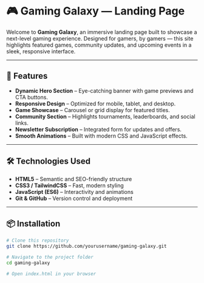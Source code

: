# 🎮 Gaming Galaxy — Landing Page

Welcome to **Gaming Galaxy**, an immersive landing page built to showcase a next-level gaming experience. Designed for gamers, by gamers — this site highlights featured games, community updates, and upcoming events in a sleek, responsive interface.

---

## 🚀 Features
- **Dynamic Hero Section** – Eye-catching banner with game previews and CTA buttons.  
- **Responsive Design** – Optimized for mobile, tablet, and desktop.  
- **Game Showcase** – Carousel or grid display for featured titles.  
- **Community Section** – Highlights tournaments, leaderboards, and social links.  
- **Newsletter Subscription** – Integrated form for updates and offers.  
- **Smooth Animations** – Built with modern CSS and JavaScript effects.

---

## 🛠️ Technologies Used
- **HTML5** – Semantic and SEO-friendly structure  
- **CSS3 / TailwindCSS** – Fast, modern styling  
- **JavaScript (ES6)** – Interactivity and animations  
- **Git & GitHub** – Version control and deployment

---

## 📦 Installation

```bash
# Clone this repository
git clone https://github.com/yourusername/gaming-galaxy.git

# Navigate to the project folder
cd gaming-galaxy

# Open index.html in your browser
